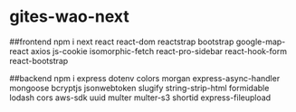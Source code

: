# gites-wao-next

##frontend
npm i next react react-dom reactstrap bootstrap google-map-react axios js-cookie isomorphic-fetch react-pro-sidebar react-hook-form react-bootstrap

##backend
npm i express dotenv colors morgan express-async-handler mongoose bcryptjs jsonwebtoken slugify string-strip-html formidable lodash cors aws-sdk uuid multer multer-s3 shortid express-fileupload
